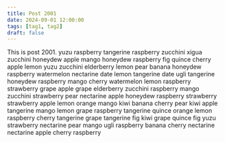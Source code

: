 ```yaml
---
title: Post 2001
date: 2024-09-01 12:00:00
tags: [tag1, tag2]
draft: false
---
```

This is post 2001.
yuzu
raspberry
tangerine
raspberry
zucchini
xigua
zucchini
honeydew
apple
mango
honeydew
raspberry
fig
quince
cherry
apple
lemon
yuzu
zucchini
elderberry
lemon
pear
banana
honeydew
raspberry
watermelon
nectarine
date
lemon
tangerine
date
ugli
tangerine
honeydew
raspberry
mango
cherry
watermelon
lemon
raspberry
strawberry
grape
apple
grape
elderberry
zucchini
raspberry
mango
zucchini
strawberry
pear
nectarine
apple
honeydew
raspberry
strawberry
strawberry
apple
lemon
orange
mango
kiwi
banana
cherry
pear
kiwi
apple
tangerine
mango
lemon
grape
raspberry
tangerine
quince
orange
lemon
raspberry
cherry
tangerine
grape
tangerine
fig
kiwi
grape
quince
fig
yuzu
strawberry
nectarine
pear
mango
ugli
raspberry
banana
cherry
nectarine
nectarine
apple
cherry
raspberry

